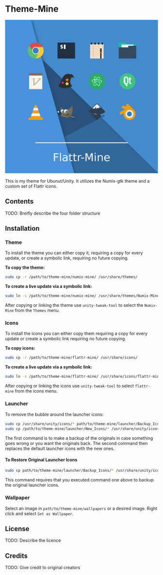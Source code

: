 # Theme-Mine

<img src="./flattr-mine/flattr-mine.png" width="900px">

This is my theme for Ubunut/Unity. It utilizes the Numix-gtk theme and a 
custom set of Flattr icons.

## Contents

TODO: Breifly describe the four folder structure

## Installation

### Theme
To install the theme you can either copy it, requiring a copy for every 
update, or create a symbolic link, requiring no future copying.

**To copy the theme:**
```bash
sudo cp -r /path/to/theme-mine/numix-mine/ /usr/share/themes/
```

**To create a live update via a symbolic link:**
```bash
sudo ln -s /path/to/theme-mine/numix-mine/ /usr/share/themes/Numix-Mine
```

After copying or linking the theme use `unity-tweak-tool` to select the 
`Numix-Mine` from the `Themes` menu.

### Icons
To install the icons you can either copy them requiring a copy for every 
update or create a symbolic link requiring no future copying.

**To copy icons:**
```bash
sudo cp -r /path/to/theme-mine/flattr-mine/ /usr/share/icons/
```

**To create a live update via a symbolic link:**
```bash
sudo ln -s /path/to/theme-mine/flattr-mine/ /usr/share/icons/flattr-mine
```

After copying or linking the icons use `unity-tweak-tool` to select 
`flattr-mine` from the icons menu.

### Launcher
To remove the bubble around the launcher icons:

```bash
sudo cp /usr/share/unity/icons/* path/to/theme-mine/launcher/Backup_Icons/
sudo cp /path/to/theme-mine/launcher/New_Icons/* /usr/share/unity/icons/
```

The first command is to make a backup of the originals in case something goes 
wrong or you want the originals back. The second command then replaces the 
default launcher icons with the new ones.


#### To Restore Original Launcher Icons

```bash
sudo cp path/to/theme-mine/launcher/Backup_Icons/* /usr/share/unity/icons/
```

This command requires that you executed command one above to backup the 
original launcher icons.

### Wallpaper
Select an image in `path/to/theme-mine/wallpapers` or a desired image. 
Right click and select `Set as Wallpaper`.

## License

TODO: Describe the licence

## Credits

TODO: Give credit to original creators

